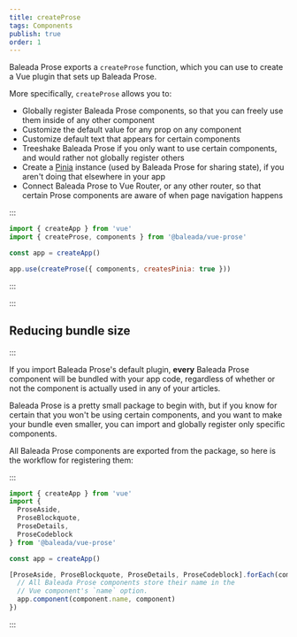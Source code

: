 ```yaml
---
title: createProse
tags: Components
publish: true
order: 1
---
```


Baleada Prose exports a `createProse` function, which you can use to create a Vue plugin that sets up Baleada Prose.

More specifically, `createProse` allows you to:
- Globally register Baleada Prose components, so that you can freely use them inside of any other component
- Customize the default value for any prop on any component
- Customize default text that appears for certain components
- Treeshake Baleada Prose if you only want to use certain components, and would rather not globally register others
- Create a [Pinia](https://pinia.esm.dev) instance (used by Baleada Prose for sharing state), if you aren't doing that elsewhere in your app
- Connect Baleada Prose to Vue Router, or any other router, so that certain Prose components are aware of when page navigation happens


:::
```js
import { createApp } from 'vue'
import { createProse, components } from '@baleada/vue-prose'

const app = createApp()

app.use(createProse({ components, createsPinia: true }))
```
:::


:::
## Reducing bundle size
:::

If you import Baleada Prose's default plugin, **every** Baleada Prose component will be bundled with your app code, regardless of whether or not the component is actually used in any of your articles.

Baleada Prose is a pretty small package to begin with, but if you know for certain that you won't be using certain components, and you want to make your bundle even smaller, you can import and globally register only specific components.

All Baleada Prose components are exported from the package, so here is the workflow for registering them:

:::
```js
import { createApp } from 'vue'
import {
  ProseAside,
  ProseBlockquote,
  ProseDetails,
  ProseCodeblock
} from '@baleada/vue-prose'

const app = createApp()

[ProseAside, ProseBlockquote, ProseDetails, ProseCodeblock].forEach(component => {
  // All Baleada Prose components store their name in the
  // Vue component's `name` option.
  app.component(component.name, component)
})
```
:::
